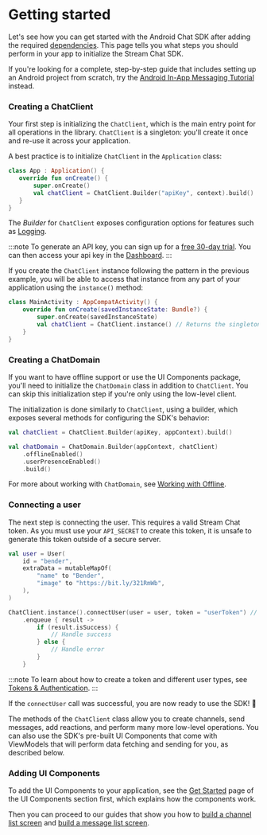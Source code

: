 # Getting started

Let's see how you can get started with the Android Chat SDK after adding the required [dependencies](./02-dependencies.md). This page tells you what steps you should perform in your app to initialize the Stream Chat SDK.

If you're looking for a complete, step-by-step guide that includes setting up an Android project from scratch, try the [Android In-App Messaging Tutorial](https://getstream.io/tutorials/android-chat/) instead.

### Creating a ChatClient

Your first step is initializing the `ChatClient`, which is the main entry point for all operations in the library. `ChatClient` is a singleton: you'll create it once and re-use it across your application.

A best practice is to initialize `ChatClient` in the `Application` class:

 ```kotlin
 class App : Application() {
    override fun onCreate() {
        super.onCreate()
        val chatClient = ChatClient.Builder("apiKey", context).build()
    }
}
 ```

The _Builder_ for `ChatClient` exposes configuration options for features such as [Logging](./05-logging.md).

:::note
To generate an API key, you can sign up for a [free 30-day trial](https://getstream.io/chat/trial/). You can then access your api key in the [Dashboard](https://getstream.io/dashboard).
:::

If you create the `ChatClient` instance following the pattern in the previous example, you will be able to access that instance from any part of your application using the `instance()` method:

```kotlin
class MainActivity : AppCompatActivity() {
    override fun onCreate(savedInstanceState: Bundle?) {
        super.onCreate(savedInstanceState)
        val chatClient = ChatClient.instance() // Returns the singleton instance of ChatClient
    }
}
```

### Creating a ChatDomain

If you want to have offline support or use the UI Components package, you'll need to initialize the `ChatDomain` class in addition to `ChatClient`. You can skip this initialization step if you're only using the low-level client.

The initialization is done similarly to `ChatClient`, using a builder, which exposes several methods for configuring the SDK's behavior:

```kotlin
val chatClient = ChatClient.Builder(apiKey, appContext).build()

val chatDomain = ChatDomain.Builder(appContext, chatClient)
    .offlineEnabled()
    .userPresenceEnabled()
    .build()
```

For more about working with `ChatDomain`, see [Working with Offline](../02-client/06-guides/06-working-with-offline.md).

### Connecting a user

The next step is connecting the user. This requires a valid Stream Chat token. As you must use your `API_SECRET` to create this token, it is unsafe to generate this token outside of a secure server.

```kotlin
val user = User(
    id = "bender",
    extraData = mutableMapOf(
        "name" to "Bender",
        "image" to "https://bit.ly/321RmWb",
    ),
)

ChatClient.instance().connectUser(user = user, token = "userToken") // Replace with a real token
    .enqueue { result ->
        if (result.isSuccess) {
            // Handle success
        } else {
            // Handle error
        }
    }
```

:::note
To learn about how to create a token and different user types, see [Tokens & Authentication](https://getstream.io/chat/docs/android/tokens_and_authentication/?language=kotlin).
:::

If the `connectUser` call was successful, you are now ready to use the SDK! 🎉

The methods of the `ChatClient` class allow you to create channels, send messages, add reactions, and perform many more low-level operations. You can also use the SDK's pre-built UI Components that come with ViewModels that will perform data fetching and sending for you, as described below.

### Adding UI Components

To add the UI Components to your application, see the [Get Started](../03-ui/01-getting-started.md) page of the UI Components section first, which explains how the components work.

Then you can proceed to our guides that show you how to [build a channel list screen](../03-ui/04-guides/01-building-channel-list-screen.md) and [build a message list screen](../03-ui/04-guides/02-building-message-list-screen.md).
